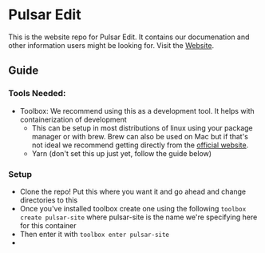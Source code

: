 # Pulsar Edit

This is the website repo for Pulsar Edit. It contains our documenation and other information users might be looking for. Visit the [Website](https://pulsar-edit.github.io).


## Guide

### Tools Needed:
- Toolbox: We recommend using this as a development tool. It helps with containerization of development
  - This can be setup in most distributions of linux using your package manager or with brew. Brew can also be used on Mac but if that's not ideal we recommend getting directly from the [official website](https://containertoolbx.org/).
  - Yarn (don't set this up just yet, follow the guide below)
  
### Setup
- Clone the repo! Put this where you want it and go ahead and change directories to this
- Once you've installed toolbox create one using the following `toolbox create pulsar-site` where pulsar-site is the name we're specifying here for this container
- Then enter it with  `toolbox enter pulsar-site`
- 
